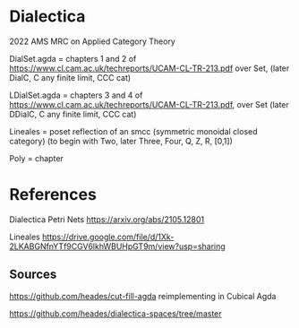 # Dialectica

2022 AMS MRC on Applied Category Theory

DialSet.agda = chapters 1 and 2 of https://www.cl.cam.ac.uk/techreports/UCAM-CL-TR-213.pdf over Set,
(later DialC, C any finite limit, CCC cat)

LDialSet.agda = chapters 3 and 4 of https://www.cl.cam.ac.uk/techreports/UCAM-CL-TR-213.pdf, over Set
(later DDialC, C any finite limit, CCC cat)

Lineales = poset reflection of an smcc (symmetric monoidal closed category)
(to begin with Two, later Three, Four, Q, Z, R, [0,1])

Poly = chapter 

# References
Dialectica Petri Nets https://arxiv.org/abs/2105.12801

Lineales https://drive.google.com/file/d/1Xk-2LKABGNfnYTf9CGV6lkhWBUHpGT9m/view?usp=sharing



## Sources
https://github.com/heades/cut-fill-agda
reimplementing in Cubical Agda

https://github.com/heades/dialectica-spaces/tree/master

